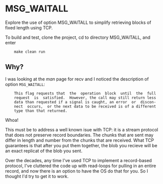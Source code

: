 # MSG_WAITALL

Explore the use of option MSG_WAITALL to simplify retrieving blocks of fixed
length using TCP.  

To build and test, clone the project, cd to directory MSG_WAITALL, and enter

```
    make clean run
```

## Why?

I was looking at the *man* page for recv and I noticed the description of option ```MSG_WAITALL```:

```
    This flag requests that  the  operation  block  until  the  full
    request  is  satisfied.  However, the call may still return less
    data than requested if a signal is caught, an error  or  discon‐
    nect  occurs,  or the next data to be received is of a different
    type than that returned.
```

Whoa!

This must be to address a well known isue with TCP: it is a stream protocol that does not preserve record boundaries.
The chunks that are sent may differ in length and number from the chunks that are received. What TCP guarantees is that
after you put them together, the blob you recieve will be an exact replicat of the blob you sent.  

Over the decades, any time I've used TCP to implement a record-based protocol, I've cluttered the
code up with read-loops for pulling in an entire record, and now there is an option to have the OS
do that for you. So I thought I'd try to get it to work.

